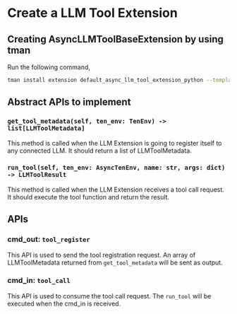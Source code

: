 # Create a LLM Tool Extension

## Creating AsyncLLMToolBaseExtension by using tman

Run the following command,

```bash
tman install extension default_async_llm_tool_extension_python --template-mode --template-data package_name=llm_tool_extension --template-data class_name_prefix=LLMToolExtension
```

## Abstract APIs to implement

### `get_tool_metadata(self, ten_env: TenEnv) -> list[LLMToolMetadata]`

This method is called when the LLM Extension is going to register itself to any connected LLM. It should return a list of LLMToolMetadata.

### `run_tool(self, ten_env: AsyncTenEnv, name: str, args: dict) -> LLMToolResult`

This method is called when the LLM Extension receives a tool call request. It should execute the tool function and return the result.

## APIs

### cmd_out: `tool_register`

This API is used to send the tool registration request. An array of LLMToolMetadata returned from `get_tool_metadata` will be sent as output.

### cmd_in: `tool_call`

This API is used to consume the tool call request. The `run_tool` will be executed when the cmd_in is received.
